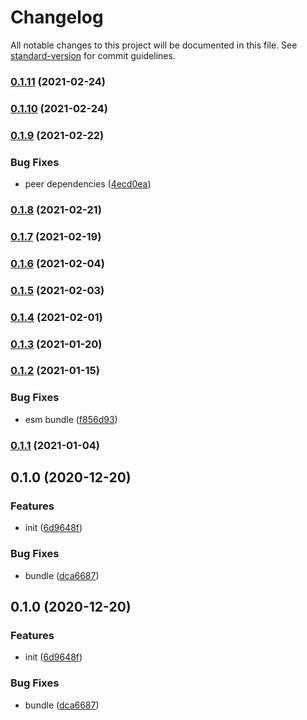 # Changelog

All notable changes to this project will be documented in this file. See [standard-version](https://github.com/conventional-changelog/standard-version) for commit guidelines.

### [0.1.11](https://github.com/delight-rpc/delight-rpc/compare/v0.1.10...v0.1.11) (2021-02-24)

### [0.1.10](https://github.com/delight-rpc/delight-rpc/compare/v0.1.9...v0.1.10) (2021-02-24)

### [0.1.9](https://github.com/BlackGlory/delight-rpc/compare/v0.1.8...v0.1.9) (2021-02-22)


### Bug Fixes

* peer dependencies ([4ecd0ea](https://github.com/BlackGlory/delight-rpc/commit/4ecd0ea68d3728492e5f2df21ec139127bbfc41e))

### [0.1.8](https://github.com/BlackGlory/delight-rpc/compare/v0.1.7...v0.1.8) (2021-02-21)

### [0.1.7](https://github.com/BlackGlory/delight-rpc/compare/v0.1.6...v0.1.7) (2021-02-19)

### [0.1.6](https://github.com/BlackGlory/delight-rpc/compare/v0.1.5...v0.1.6) (2021-02-04)

### [0.1.5](https://github.com/BlackGlory/delight-rpc/compare/v0.1.4...v0.1.5) (2021-02-03)

### [0.1.4](https://github.com/BlackGlory/delight-rpc/compare/v0.1.3...v0.1.4) (2021-02-01)

### [0.1.3](https://github.com/BlackGlory/delight-rpc/compare/v0.1.2...v0.1.3) (2021-01-20)

### [0.1.2](https://github.com/BlackGlory/delight-rpc/compare/v0.1.1...v0.1.2) (2021-01-15)


### Bug Fixes

* esm bundle ([f856d93](https://github.com/BlackGlory/delight-rpc/commit/f856d93e9f5bc02c73df628d0e41e40b249538ec))

### [0.1.1](https://github.com/BlackGlory/delight-rpc/compare/v0.1.0...v0.1.1) (2021-01-04)

## 0.1.0 (2020-12-20)


### Features

* init ([6d9648f](https://github.com/BlackGlory/delight-rpc/commit/6d9648ff13457efc2d0fc899724c7231c4695335))


### Bug Fixes

* bundle ([dca6687](https://github.com/BlackGlory/delight-rpc/commit/dca6687f618c8d2210bf790ae7f4d2e30fe4659d))

## 0.1.0 (2020-12-20)


### Features

* init ([6d9648f](https://github.com/BlackGlory/light-rpc/commit/6d9648ff13457efc2d0fc899724c7231c4695335))


### Bug Fixes

* bundle ([dca6687](https://github.com/BlackGlory/light-rpc/commit/dca6687f618c8d2210bf790ae7f4d2e30fe4659d))

